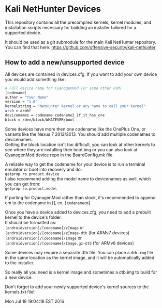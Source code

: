 # Kali NetHunter Devices

This repository contains all the precompiled kernels, kernel modules, and installation scripts
necessary for building an installer tailored for a supported device.

It should be used as a git submodule for the main Kali NetHunter repository.  
You can find that here: https://github.com/offensive-security/kali-nethunter

## How to add a new/unsupported device

All devices are contained in devices.cfg.  If you want to add your own device you would add something like:

```sh
# Full device name for CyanogenMod (or some other ROM)
[codename]
author = "Your Name"
version = "1.0"
kernelstring = "NetHunter kernel or any name to call your kernel"
arch = armhf
devicenames = codename codename2_if_it_has_one
block = /dev/block/WHATEVER/boot
```
Some devices have more then one codename like the OnePlus One, or variants like the Nexus 7 2012/2013.  You should add multiple codenames to devicenames.  
Getting the block location isn't too difficult, you can look at other kernels to see where they are installing their boot.img or you can also look at CyanogenMod device repo in the BoardConfig.mk file.

A reliable way to get the codename for your device is to run a terminal emulator or boot into recovery and do:  
`getprop ro.product.device`  
I also recommend adding the model name to devicenames as well, which you can get from:  
`getprop ro.product.model`  

If porting for CyanogenMod rather than stock, it's recommended to append cm to the codename in [], ex. `[codenamecm]`

Once you have a device added to devices.cfg, you need to add a prebuilt kernel to the device's folder.  
It should be formatted as:  
`[androidversion]/[codename]/zImage` or `[androidversion]/[codename]/zImage-dtb` (for ARMv7 devices)  
`[androidversion]/[codename]/Image` or `[androidversion]/[codename]/Image.gz-dtb` (for ARMv8 devices)  

Some devices may require a separate dtb file. You can place a `dtb.img` file in the same location as the kernel image, and it will be automatically added to the installer.

So really all you need is a kernel image and sometimes a dtb.img to build for a new device.

Don't forget to add your newly supported device's kernel sources to the kernels.txt file!

Mon Jul 18 19:04:18 EST 2016

